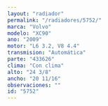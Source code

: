```yaml
---
layout: "radiador"
permalink: "/radiadores/5752/"
marca: "Volvo"
modelo: "XC90"
ano: "2009"
motor: "L6 3.2, V8 4.4"
transmision: "Automática"
parte: "433626"
clima: "Con clima"
alto: "24 3/8"
ancho: "20 11/16"
observaciones: ""
id: "5752"
---
```


